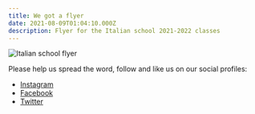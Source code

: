 ```yaml
---
title: We got a flyer
date: 2021-08-09T01:04:10.000Z
description: Flyer for the Italian school 2021-2022 classes
---
```


![Italian school flyer](/img/italianschoolsd-flyer.png)

Please help us spread the word, follow and like us on our social profiles:

* [Instagram](https://www.instagram.com/italianschoolsd/)
* [Facebook](https://www.facebook.com/italianschoolsd)
* [Twitter](https://twitter.com/italianschoolsd)
